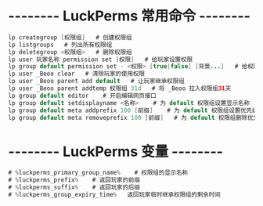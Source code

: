 # -------- LuckPerms 常用命令 --------  
```JAVA
lp creategroup [权限组]   # 创建权限组
lp listgroups   # 列出所有权限组 
lp deletegroup <权限组>   # 删除权限组
lp user 玩家名称 permission set [权限]   # 给玩家设置权限
lp group default permission set - <权限> [true|false] [背景...]   # 给权限组设置权限
lp user _Beoo clear   # 清除玩家的使用权限
lp user _Beoo parent add default   # 让玩家继承权限组
lp user _Beoo parent addtemp 权限组 31d   # 将 _Beoo 拉入权限组31天
lp group default editor    # 开启编辑网页接口
lp group default setdisplayname <名称>    # 为 default 权限组设置显示名称
lp group default meta addprefix 100 [前缀]    # 为 default 权限组设置优先级 100 的前缀
lp group default meta removeprefix 100 [前缀]   # 为 default 权限组删除优先级 100 的前缀
```
# -------- LuckPerms 变量 --------  
```JAVA
# %luckperms_primary_group_name%    # 权限组的显示名称
# %luckperms_prefix%    # 返回玩家的前缀
# %luckperms_suffix%    # 返回玩家的后缀
# %luckperms_group_expiry_time%   返回玩家临时继承权限组的剩余时间
```











































